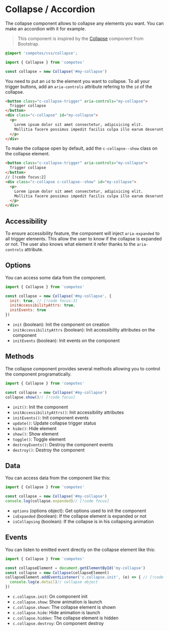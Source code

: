 # Collapse / Accordion

The collapse component allows to collapse any elements you want. You can make an accordion with it for example.

> This component is inspired by the [Collapse](https://getbootstrap.com/docs/5.3/components/collapse/) component from Bootstrap.

```scss
@import 'compotes/css/collapse';
```

```js
import { Collapse } from 'compotes'

const collapse = new Collapse('#my-collapse')
```

You need to put an `id` to the element you want to collapse. To all your trigger buttons, add an `aria-controls` attribute refering to the `id` of the collapse.

```html
<button class="c-collapse-trigger" aria-controls="my-collapse">
  Trigger collapse
</button>
<div class="c-collapse" id="my-collapse">
  <p>
    Lorem ipsum dolor sit amet consectetur, adipisicing elit.
    Mollitia facere possimus impedit facilis culpa illo earum deserunt consequuntur minus.
  </p>
</div>
```

To make the collapse open by default, add the `c-collapse--show` class on the collapse element.

```html
<button class="c-collapse-trigger" aria-controls="my-collapse">
  Trigger collapse
</button>
// [!code focus:2]
<div class="c-collapse c-collapse--show" id="my-collapse">
  <p>
    Lorem ipsum dolor sit amet consectetur, adipisicing elit.
    Mollitia facere possimus impedit facilis culpa illo earum deserunt consequuntur minus.
  </p>
</div>
```

## Accessibility

To ensure accessibility feature, the component will inject `aria-expanded` to all trigger elements. This allow the user to know if the collapse is expanded or not. The user also knows what element it refer thanks to the `aria-controls` attribute.

## Options

You can access some data from the component.

```js
import { Collapse } from 'compotes'

const collapse = new Collapse('#my-collapse', {
  init: true, // [!code focus:3]
  initAccessibilityAttrs: true,
  initEvents: true
})
```

- `init` (boolean): Init the component on creation
- `initAccessibilityAttrs` (boolean): Init accessibility attributes on the component
- `initEvents` (boolean): Init events on the component

## Methods

The collapse component provides several methods allowing you to control the component programatically.

```js
import { Collapse } from 'compotes'

const collapse = new Collapse('#my-collapse')
collapse.show()// [!code focus]
```

- `init()`: Init the component
- `initAccessibilityAttrs()`: Init accessibility attributes
- `initEvents()`: Init component events
- `update()`: Update collapse trigger status
- `hide()`: Hide element
- `show()`: Show element
- `toggle()`: Toggle element
- `destroyEvents()`: Destroy the component events
- `destroy()`: Destroy the component

## Data

You can access data from the component like this:

```js
import { Collapse } from 'compotes'

const collapse = new Collapse('#my-collapse')
console.log(collapse.expanded)// [!code focus]
```

- `options` (options object): Get options used to init the component
- `isExpanded` (boolean): If the collapse element is expanded or not
- `isCollapsing` (boolean): If the collapse is in his collapsing animation

## Events

You can listen to emitted event directly on the collapse element like this:

```js
import { Collapse } from 'compotes'

const collapseElement = document.getElementById('my-collapse')
const collapse = new Collapse(collapseElement)
collapseElement.addEventListener('c.collapse.init', (e) => { // [!code focus:3]
  console.log(e.detail)// collapse object
})
```

- `c.collapse.init`: On component init
- `c.collapse.show`: Show animation is launch
- `c.collapse.shown`: The collapse element is shown
- `c.collapse.hide`: Hide animation is launch
- `c.collapse.hidden`: The collapse element is hidden
- `c.collapse.destroy`: On component destroy